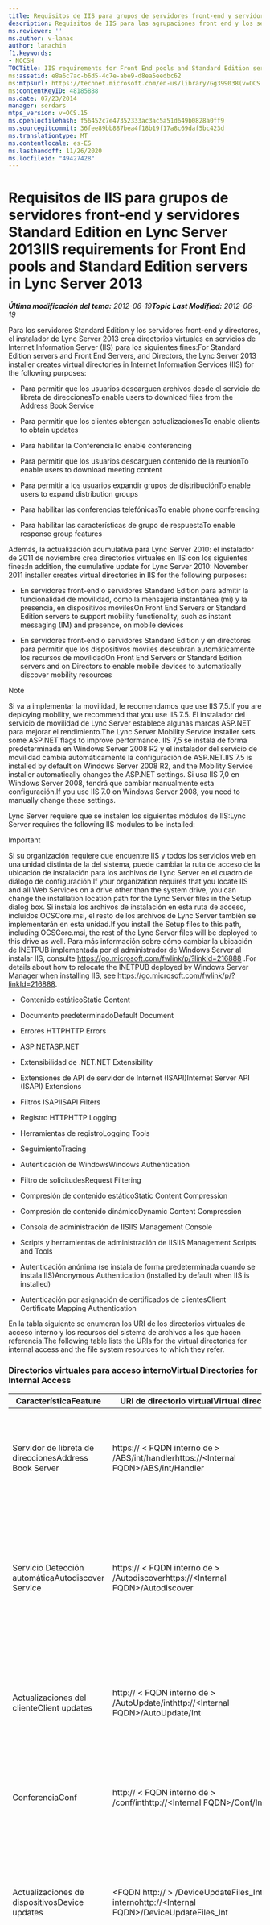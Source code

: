 ```yaml
---
title: Requisitos de IIS para grupos de servidores front-end y servidores Standard Edition
description: Requisitos de IIS para las agrupaciones front end y los servidores Standard Edition.
ms.reviewer: ''
ms.author: v-lanac
author: lanachin
f1.keywords:
- NOCSH
TOCTitle: IIS requirements for Front End pools and Standard Edition servers
ms:assetid: e8a6c7ac-b6d5-4c7e-abe9-d8ea5eedbc62
ms:mtpsurl: https://technet.microsoft.com/en-us/library/Gg399038(v=OCS.15)
ms:contentKeyID: 48185888
ms.date: 07/23/2014
manager: serdars
mtps_version: v=OCS.15
ms.openlocfilehash: f56452c7e47352333ac3ac5a51d649b0828a0ff9
ms.sourcegitcommit: 36fee89bb887bea4f18b19f17a8c69daf5bc423d
ms.translationtype: MT
ms.contentlocale: es-ES
ms.lasthandoff: 11/26/2020
ms.locfileid: "49427428"
---
```

# <a name="iis-requirements-for-front-end-pools-and-standard-edition-servers-in-lync-server-2013"></a><span data-ttu-id="613b0-103">Requisitos de IIS para grupos de servidores front-end y servidores Standard Edition en Lync Server 2013</span><span class="sxs-lookup"><span data-stu-id="613b0-103">IIS requirements for Front End pools and Standard Edition servers in Lync Server 2013</span></span>

<div data-xmlns="http://www.w3.org/1999/xhtml">

<div class="topic" data-xmlns="http://www.w3.org/1999/xhtml" data-msxsl="urn:schemas-microsoft-com:xslt" data-cs="https://msdn.microsoft.com/">

<div data-asp="https://msdn2.microsoft.com/asp">



</div>

<div id="mainSection">

<div id="mainBody"><span data-ttu-id="613b0-104">

<span> </span></span><span class="sxs-lookup"><span data-stu-id="613b0-104">

<span> </span></span></span>

<span data-ttu-id="613b0-105">_**Última modificación del tema:** 2012-06-19_</span><span class="sxs-lookup"><span data-stu-id="613b0-105">_**Topic Last Modified:** 2012-06-19_</span></span>

<span data-ttu-id="613b0-106">Para los servidores Standard Edition y los servidores front-end y directores, el instalador de Lync Server 2013 crea directorios virtuales en servicios de Internet Information Server (IIS) para los siguientes fines:</span><span class="sxs-lookup"><span data-stu-id="613b0-106">For Standard Edition servers and Front End Servers, and Directors, the Lync Server 2013 installer creates virtual directories in Internet Information Services (IIS) for the following purposes:</span></span>

  - <span data-ttu-id="613b0-107">Para permitir que los usuarios descarguen archivos desde el servicio de libreta de direcciones</span><span class="sxs-lookup"><span data-stu-id="613b0-107">To enable users to download files from the Address Book Service</span></span>

  - <span data-ttu-id="613b0-108">Para permitir que los clientes obtengan actualizaciones</span><span class="sxs-lookup"><span data-stu-id="613b0-108">To enable clients to obtain updates</span></span>

  - <span data-ttu-id="613b0-109">Para habilitar la Conferencia</span><span class="sxs-lookup"><span data-stu-id="613b0-109">To enable conferencing</span></span>

  - <span data-ttu-id="613b0-110">Para permitir que los usuarios descarguen contenido de la reunión</span><span class="sxs-lookup"><span data-stu-id="613b0-110">To enable users to download meeting content</span></span>

  - <span data-ttu-id="613b0-111">Para permitir a los usuarios expandir grupos de distribución</span><span class="sxs-lookup"><span data-stu-id="613b0-111">To enable users to expand distribution groups</span></span>

  - <span data-ttu-id="613b0-112">Para habilitar las conferencias telefónicas</span><span class="sxs-lookup"><span data-stu-id="613b0-112">To enable phone conferencing</span></span>

  - <span data-ttu-id="613b0-113">Para habilitar las características de grupo de respuesta</span><span class="sxs-lookup"><span data-stu-id="613b0-113">To enable response group features</span></span>

<span data-ttu-id="613b0-114">Además, la actualización acumulativa para Lync Server 2010: el instalador de 2011 de noviembre crea directorios virtuales en IIS con los siguientes fines:</span><span class="sxs-lookup"><span data-stu-id="613b0-114">In addition, the cumulative update for Lync Server 2010: November 2011 installer creates virtual directories in IIS for the following purposes:</span></span>

  - <span data-ttu-id="613b0-115">En servidores front-end o servidores Standard Edition para admitir la funcionalidad de movilidad, como la mensajería instantánea (mi) y la presencia, en dispositivos móviles</span><span class="sxs-lookup"><span data-stu-id="613b0-115">On Front End Servers or Standard Edition servers to support mobility functionality, such as instant messaging (IM) and presence, on mobile devices</span></span>

  - <span data-ttu-id="613b0-116">En servidores front-end o servidores Standard Edition y en directores para permitir que los dispositivos móviles descubran automáticamente los recursos de movilidad</span><span class="sxs-lookup"><span data-stu-id="613b0-116">On Front End Servers or Standard Edition servers and on Directors to enable mobile devices to automatically discover mobility resources</span></span>



> [!NOTE]
> <span data-ttu-id="613b0-117">Si va a implementar la movilidad, le recomendamos que use IIS 7,5.</span><span class="sxs-lookup"><span data-stu-id="613b0-117">If you are deploying mobility, we recommend that you use IIS 7.5.</span></span> <span data-ttu-id="613b0-118">El instalador del servicio de movilidad de Lync Server establece algunas marcas ASP.NET para mejorar el rendimiento.</span><span class="sxs-lookup"><span data-stu-id="613b0-118">The Lync Server Mobility Service installer sets some ASP.NET flags to improve performance.</span></span> <span data-ttu-id="613b0-119">IIS 7,5 se instala de forma predeterminada en Windows Server 2008 R2 y el instalador del servicio de movilidad cambia automáticamente la configuración de ASP.NET.</span><span class="sxs-lookup"><span data-stu-id="613b0-119">IIS 7.5 is installed by default on Windows Server 2008 R2, and the Mobility Service installer automatically changes the ASP.NET settings.</span></span> <span data-ttu-id="613b0-120">Si usa IIS 7,0 en Windows Server 2008, tendrá que cambiar manualmente esta configuración.</span><span class="sxs-lookup"><span data-stu-id="613b0-120">If you use IIS 7.0 on Windows Server 2008, you need to manually change these settings.</span></span>



<span data-ttu-id="613b0-121">Lync Server requiere que se instalen los siguientes módulos de IIS:</span><span class="sxs-lookup"><span data-stu-id="613b0-121">Lync Server requires the following IIS modules to be installed:</span></span>


> [!IMPORTANT]
> <span data-ttu-id="613b0-122">Si su organización requiere que encuentre IIS y todos los servicios web en una unidad distinta de la del sistema, puede cambiar la ruta de acceso de la ubicación de instalación para los archivos de Lync Server en el cuadro de diálogo de configuración.</span><span class="sxs-lookup"><span data-stu-id="613b0-122">If your organization requires that you locate IIS and all Web Services on a drive other than the system drive, you can change the installation location path for the Lync Server files in the Setup dialog box.</span></span> <span data-ttu-id="613b0-123">Si instala los archivos de instalación en esta ruta de acceso, incluidos OCSCore.msi, el resto de los archivos de Lync Server también se implementarán en esta unidad.</span><span class="sxs-lookup"><span data-stu-id="613b0-123">If you install the Setup files to this path, including OCSCore.msi, the rest of the Lync Server files will be deployed to this drive as well.</span></span> <span data-ttu-id="613b0-124">Para más información sobre cómo cambiar la ubicación de INETPUB implementada por el administrador de Windows Server al instalar IIS, consulte <A href="https://go.microsoft.com/fwlink/p/?linkid=216888">https://go.microsoft.com/fwlink/p/?linkId=216888</A> .</span><span class="sxs-lookup"><span data-stu-id="613b0-124">For details about how to relocate the INETPUB deployed by Windows Server Manager when installing IIS, see <A href="https://go.microsoft.com/fwlink/p/?linkid=216888">https://go.microsoft.com/fwlink/p/?linkId=216888</A>.</span></span>


  - <span data-ttu-id="613b0-125">Contenido estático</span><span class="sxs-lookup"><span data-stu-id="613b0-125">Static Content</span></span>

  - <span data-ttu-id="613b0-126">Documento predeterminado</span><span class="sxs-lookup"><span data-stu-id="613b0-126">Default Document</span></span>

  - <span data-ttu-id="613b0-127">Errores HTTP</span><span class="sxs-lookup"><span data-stu-id="613b0-127">HTTP Errors</span></span>

  - <span data-ttu-id="613b0-128">ASP.NET</span><span class="sxs-lookup"><span data-stu-id="613b0-128">ASP.NET</span></span>

  - <span data-ttu-id="613b0-129">Extensibilidad de .NET</span><span class="sxs-lookup"><span data-stu-id="613b0-129">.NET Extensibility</span></span>

  - <span data-ttu-id="613b0-130">Extensiones de API de servidor de Internet (ISAPI)</span><span class="sxs-lookup"><span data-stu-id="613b0-130">Internet Server API (ISAPI) Extensions</span></span>

  - <span data-ttu-id="613b0-131">Filtros ISAPI</span><span class="sxs-lookup"><span data-stu-id="613b0-131">ISAPI Filters</span></span>

  - <span data-ttu-id="613b0-132">Registro HTTP</span><span class="sxs-lookup"><span data-stu-id="613b0-132">HTTP Logging</span></span>

  - <span data-ttu-id="613b0-133">Herramientas de registro</span><span class="sxs-lookup"><span data-stu-id="613b0-133">Logging Tools</span></span>

  - <span data-ttu-id="613b0-134">Seguimiento</span><span class="sxs-lookup"><span data-stu-id="613b0-134">Tracing</span></span>

  - <span data-ttu-id="613b0-135">Autenticación de Windows</span><span class="sxs-lookup"><span data-stu-id="613b0-135">Windows Authentication</span></span>

  - <span data-ttu-id="613b0-136">Filtro de solicitudes</span><span class="sxs-lookup"><span data-stu-id="613b0-136">Request Filtering</span></span>

  - <span data-ttu-id="613b0-137">Compresión de contenido estático</span><span class="sxs-lookup"><span data-stu-id="613b0-137">Static Content Compression</span></span>

  - <span data-ttu-id="613b0-138">Compresión de contenido dinámico</span><span class="sxs-lookup"><span data-stu-id="613b0-138">Dynamic Content Compression</span></span>

  - <span data-ttu-id="613b0-139">Consola de administración de IIS</span><span class="sxs-lookup"><span data-stu-id="613b0-139">IIS Management Console</span></span>

  - <span data-ttu-id="613b0-140">Scripts y herramientas de administración de IIS</span><span class="sxs-lookup"><span data-stu-id="613b0-140">IIS Management Scripts and Tools</span></span>

  - <span data-ttu-id="613b0-141">Autenticación anónima (se instala de forma predeterminada cuando se instala IIS)</span><span class="sxs-lookup"><span data-stu-id="613b0-141">Anonymous Authentication (installed by default when IIS is installed)</span></span>

  - <span data-ttu-id="613b0-142">Autenticación por asignación de certificados de clientes</span><span class="sxs-lookup"><span data-stu-id="613b0-142">Client Certificate Mapping Authentication</span></span>

<span data-ttu-id="613b0-143">En la tabla siguiente se enumeran los URI de los directorios virtuales de acceso interno y los recursos del sistema de archivos a los que hacen referencia.</span><span class="sxs-lookup"><span data-stu-id="613b0-143">The following table lists the URIs for the virtual directories for internal access and the file system resources to which they refer.</span></span>

### <a name="virtual-directories-for-internal-access"></a><span data-ttu-id="613b0-144">Directorios virtuales para acceso interno</span><span class="sxs-lookup"><span data-stu-id="613b0-144">Virtual Directories for Internal Access</span></span>

<table>
<colgroup>
<col style="width: 33%" />
<col style="width: 33%" />
<col style="width: 33%" />
</colgroup>
<thead>
<tr class="header">
<th><span data-ttu-id="613b0-145">Característica</span><span class="sxs-lookup"><span data-stu-id="613b0-145">Feature</span></span></th>
<th><span data-ttu-id="613b0-146">URI de directorio virtual</span><span class="sxs-lookup"><span data-stu-id="613b0-146">Virtual directory URI</span></span></th>
<th><span data-ttu-id="613b0-147">Se refiere a</span><span class="sxs-lookup"><span data-stu-id="613b0-147">Refers to</span></span></th>
</tr>
</thead>
<tbody>
<tr class="odd">
<td><p><span data-ttu-id="613b0-148">Servidor de libreta de direcciones</span><span class="sxs-lookup"><span data-stu-id="613b0-148">Address Book Server</span></span></p></td>
<td><p><span data-ttu-id="613b0-149"> https:// &lt; FQDN interno de &gt; /ABS/int/handler</span><span class="sxs-lookup"><span data-stu-id="613b0-149">https://&lt;Internal FQDN&gt;/ABS/int/Handler</span></span></p></td>
<td><p><span data-ttu-id="613b0-150">Ubicación del servidor de libretas de direcciones descargar archivos para usuarios internos.</span><span class="sxs-lookup"><span data-stu-id="613b0-150">Location of Address Book Server download files for internal users.</span></span></p></td>
</tr>
<tr class="even">
<td><p><span data-ttu-id="613b0-151">Servicio Detección automática</span><span class="sxs-lookup"><span data-stu-id="613b0-151">Autodiscover Service</span></span></p></td>
<td><p><span data-ttu-id="613b0-152"> https:// &lt; FQDN interno de &gt; /Autodiscover</span><span class="sxs-lookup"><span data-stu-id="613b0-152">https://&lt;Internal FQDN&gt;/Autodiscover</span></span></p></td>
<td><p><span data-ttu-id="613b0-153">Ubicación del servicio Detección automática de Lync Server que busca recursos de movilidad para usuarios internos de dispositivos móviles.</span><span class="sxs-lookup"><span data-stu-id="613b0-153">Location of the Lync Server Autodiscover Service that locates mobility resources for internal mobile device users.</span></span></p></td>
</tr>
<tr class="odd">
<td><p><span data-ttu-id="613b0-154">Actualizaciones del cliente</span><span class="sxs-lookup"><span data-stu-id="613b0-154">Client updates</span></span></p></td>
<td><p><span data-ttu-id="613b0-155"> http:// &lt; FQDN interno de &gt; /AutoUpdate/int</span><span class="sxs-lookup"><span data-stu-id="613b0-155">http://&lt;Internal FQDN&gt;/AutoUpdate/Int</span></span></p></td>
<td><p><span data-ttu-id="613b0-156">Ubicación de los archivos de actualización para clientes internos basados en equipos.</span><span class="sxs-lookup"><span data-stu-id="613b0-156">Location of update files for internal computer-based clients.</span></span></p></td>
</tr>
<tr class="even">
<td><p><span data-ttu-id="613b0-157">Conferencia</span><span class="sxs-lookup"><span data-stu-id="613b0-157">Conf</span></span></p></td>
<td><p><span data-ttu-id="613b0-158"> http:// &lt; FQDN interno de &gt; /conf/int</span><span class="sxs-lookup"><span data-stu-id="613b0-158">http://&lt;Internal FQDN&gt;/Conf/Int</span></span></p></td>
<td><p><span data-ttu-id="613b0-159">Ubicación de los recursos de conferencia para usuarios internos.</span><span class="sxs-lookup"><span data-stu-id="613b0-159">Location of conferencing resources for internal users.</span></span></p></td>
</tr>
<tr class="odd">
<td><p><span data-ttu-id="613b0-160">Actualizaciones de dispositivos</span><span class="sxs-lookup"><span data-stu-id="613b0-160">Device updates</span></span></p></td>
<td><p><span data-ttu-id="613b0-161">&lt;FQDN http:// &gt; /DeviceUpdateFiles_Int interno</span><span class="sxs-lookup"><span data-stu-id="613b0-161">http://&lt;Internal FQDN&gt;/DeviceUpdateFiles_Int</span></span></p></td>
<td><p><span data-ttu-id="613b0-162">Ubicación de los archivos de actualización de dispositivos de comunicaciones unificadas (UC) para dispositivos internos de UC.</span><span class="sxs-lookup"><span data-stu-id="613b0-162">Location of unified communications (UC) device update files for internal UC devices.</span></span></p></td>
</tr>
<tr class="even">
<td><p><span data-ttu-id="613b0-163">Reunión</span><span class="sxs-lookup"><span data-stu-id="613b0-163">Meeting</span></span></p></td>
<td><p><span data-ttu-id="613b0-164"> http:// &lt; FQDN interno de &gt; /etc/Place/null</span><span class="sxs-lookup"><span data-stu-id="613b0-164">http://&lt;Internal FQDN&gt;/etc/place/null</span></span></p></td>
<td><p><span data-ttu-id="613b0-165">Ubicación del contenido de la reunión para usuarios internos.</span><span class="sxs-lookup"><span data-stu-id="613b0-165">Location of meeting content for internal users.</span></span></p></td>
</tr>
<tr class="odd">
<td><p><span data-ttu-id="613b0-166">Servicio de movilidad</span><span class="sxs-lookup"><span data-stu-id="613b0-166">Mobility Service</span></span></p></td>
<td><p><span data-ttu-id="613b0-167"> https:// &lt; FQDN interno de &gt; /MCX</span><span class="sxs-lookup"><span data-stu-id="613b0-167">https://&lt;Internal FQDN&gt;/Mcx</span></span></p></td>
<td><p><span data-ttu-id="613b0-168">Ubicación de los recursos del servicio de movilidad para usuarios internos de dispositivos móviles.</span><span class="sxs-lookup"><span data-stu-id="613b0-168">Location of Mobility Service resources for internal mobile device users.</span></span></p></td>
</tr>
<tr class="even">
<td><p><span data-ttu-id="613b0-169">Servicio de consulta Web de expansión de grupo y libreta de direcciones</span><span class="sxs-lookup"><span data-stu-id="613b0-169">Group Expansion and Address Book Web Query service</span></span></p></td>
<td><p><span data-ttu-id="613b0-170"> http:// &lt; FQDN interno de &gt; /GroupExpansion/int/Service.asmx</span><span class="sxs-lookup"><span data-stu-id="613b0-170">http://&lt;Internal FQDN&gt;/GroupExpansion/int/service.asmx</span></span></p></td>
<td><p><span data-ttu-id="613b0-171">Ubicación del servicio Web que permite la expansión de grupos para usuarios internos.</span><span class="sxs-lookup"><span data-stu-id="613b0-171">Location of the Web service that enables group expansion for internal users.</span></span> <span data-ttu-id="613b0-172">Además, la ubicación del servicio de consultas Web de la libreta de direcciones que proporciona información de la lista global de direcciones a los clientes móviles internos de Lync Mobile Microsoft Lync 2010.</span><span class="sxs-lookup"><span data-stu-id="613b0-172">Also, the location of the Address Book Web Query service that provides global address list information to internal Lync Mobile Microsoft Lync 2010 Mobile clients.</span></span></p></td>
</tr>
<tr class="odd">
<td><p><span data-ttu-id="613b0-173">Conferencias telefónicas</span><span class="sxs-lookup"><span data-stu-id="613b0-173">Phone Conferencing</span></span></p></td>
<td><p><span data-ttu-id="613b0-174"> http:// &lt; FQDN interno de &gt; /PhoneConferencing/int</span><span class="sxs-lookup"><span data-stu-id="613b0-174">http://&lt;Internal FQDN&gt;/PhoneConferencing/Int</span></span></p></td>
<td><p><span data-ttu-id="613b0-175">Ubicación de los datos de la conferencia telefónica para usuarios internos.</span><span class="sxs-lookup"><span data-stu-id="613b0-175">Location of phone conferencing data for internal users.</span></span></p></td>
</tr>
<tr class="even">
<td><p><span data-ttu-id="613b0-176">Actualizaciones de dispositivos</span><span class="sxs-lookup"><span data-stu-id="613b0-176">Device updates</span></span></p></td>
<td><p><span data-ttu-id="613b0-177"> http:// &lt; FQDN interno de &gt; /RequestHandler</span><span class="sxs-lookup"><span data-stu-id="613b0-177">http://&lt;Internal FQDN&gt;/RequestHandler</span></span></p></td>
<td><p><span data-ttu-id="613b0-178">Ubicación del controlador de solicitudes de servicio Web de actualización de dispositivos que permite a los dispositivos de UC internos cargar registros y comprobar si hay actualizaciones.</span><span class="sxs-lookup"><span data-stu-id="613b0-178">Location of the Device Update Web service Request Handler that enables internal UC devices to upload logs and check for updates.</span></span></p></td>
</tr>
<tr class="odd">
<td><p><span data-ttu-id="613b0-179">Aplicación de grupo de respuesta</span><span class="sxs-lookup"><span data-stu-id="613b0-179">Response Group application</span></span></p></td>
<td><p><span data-ttu-id="613b0-180"> http:// &lt; FQDN interno de &gt; /RgsConfig</span><span class="sxs-lookup"><span data-stu-id="613b0-180">http://&lt;Internal FQDN&gt;/RgsConfig</span></span></p>
<p><span data-ttu-id="613b0-181"> http:// &lt; FQDN interno de &gt; /RgsClients</span><span class="sxs-lookup"><span data-stu-id="613b0-181">http://&lt;Internal FQDN&gt;/RgsClients</span></span></p></td>
<td><p><span data-ttu-id="613b0-182">Ubicación de la herramienta de configuración de grupo de respuesta.</span><span class="sxs-lookup"><span data-stu-id="613b0-182">Location of Response Group Configuration Tool.</span></span></p></td>
</tr>
</tbody>
</table>


> [!NOTE]
> <span data-ttu-id="613b0-183">Para los grupos de servidores front-end en una configuración consolidada, debe implementar IIS antes de agregar servidores al grupo.</span><span class="sxs-lookup"><span data-stu-id="613b0-183">For Front End pools in a consolidated configuration, you must deploy IIS before you can add servers to the pool.</span></span>


<table>
<thead>
<tr class="header">
<th><img src="images/Gg398321.security(OCS.15).gif" title="seguridad" alt="security" /><span data-ttu-id="613b0-185">Nota de seguridad:</span><span class="sxs-lookup"><span data-stu-id="613b0-185">Security Note:</span></span></th>
</tr>
</thead>
<tbody>
<tr class="odd">
<td><span data-ttu-id="613b0-186">Debe usar el complemento administrativo de IIS para asignar el certificado utilizado por el servidor de componentes Web de IIS.</span><span class="sxs-lookup"><span data-stu-id="613b0-186">You must use the IIS administrative snap-in to assign the certificate used by the IIS web component server.</span></span></td>
</tr>
</tbody>
</table><span data-ttu-id="613b0-187">



</div>

<span> </span>

</div>

</div>

</span><span class="sxs-lookup"><span data-stu-id="613b0-187">



</div>

<span> </span>

</div>

</div>

</span></span></div>

